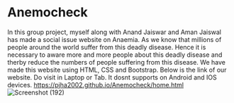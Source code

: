# Anemocheck
In this group project, myself along with Anand Jaiswar and Aman Jaiswal has made a social issue website on Anaemia. 
As we know that millions of people around the world suffer from this deadly disease. 
Hence it is necessary to aware more and more people about this deadly disease and therby reduce the numbers of people suffering from this disease.
We have made this website using HTML, CSS and Bootstrap.
Below is the link of our website. Do visit in Laptop or Tab. It dosnt supports on Android and IOS devices. 
https://pjha2002.github.io/Anemocheck/home.html
![Screenshot (192)](https://user-images.githubusercontent.com/85798085/156359129-239afc67-9d67-40c0-918c-0248b7fb428f.png)
